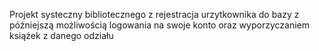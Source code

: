 Projekt systeczny bibliotecznego z rejestracja urzytkownika do bazy z późniejszą możliwością logowania na swoje konto oraz wyporzyczaniem książek z danego odziału 
